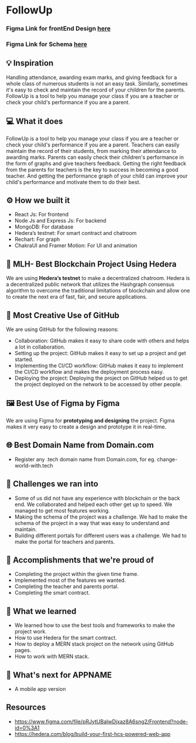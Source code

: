 # FollowUp
### Figma Link for frontEnd Design [here](https://www.figma.com/file/pRJytUBaIwDjxaz8A6sng2/Frontend?node-id=0%3A1)
### Figma Link for Schema [here](https://www.figma.com/file/Ksv0pvkwvCzivkDxI6vaYZ/HackNYU)
## 💡 Inspiration

Handling attendance, awarding exam marks, and giving feedback for a whole class of numerous students is not an easy task. Similarly, sometimes it's easy to check and maintain the record of your children for the parents. FollowUp is a tool to help you manage your class if you are a teacher or check your child's performance if you are a parent.

## 💻 What it does

FollowUp is a tool to help you manage your class if you are a teacher or check your child's performance if you are a parent. Teachers can easily maintain the record of their students, from marking their attendance to awarding marks. Parents can easily check their children's performance in the form of graphs and give teachers feedback. Getting the right feedback from the parents for teachers is the key to success in becoming a good teacher. And getting the performance graph of your child can improve your child's performance and motivate them to do their best.

## ⚙️ How we built it

- React Js: For frontend
- Node Js and Express Js: For backend
- MongoDB: For database
- Hedera’s testnet: For smart contract and chatroom
- Rechart: For graph
- ChakraUI and Framer Motion: For UI and animation

## 🔐 MLH- Best Blockchain Project Using Hedera

We are using **Hedera’s testnet** to make a decentralized chatroom. Hedera is a decentralized public network that utilizes the Hashgraph consensus algorithm to overcome the traditional limitations of blockchain and allow one to create the next era of fast, fair, and secure applications.

## 🤼 Most Creative Use of GitHub

We are using GitHub for the following reasons:

- Collaboration: GitHub makes it easy to share code with others and helps a lot in collaboration.
- Setting up the project: GitHub makes it easy to set up a project and get started.
- Implementing the CI/CD workflow: GitHub makes it easy to implement the CI/CD workflow and makes the deployment process easy.
- Deploying the project: Deploying the project on GitHub helped us to get the project deployed on the network to be accessed by other people.

## 🖼 Best Use of Figma by Figma

We are using Figma for **prototyping and designing** the project. Figma makes it very easy to create a design and prototype it in real-time.

## 🌐 Best Domain Name from Domain.com

- Register any .tech domain name from Domain.com, for eg. change-world-with.tech

## 🧠 Challenges we ran into

- Some of us did not have any experience with blockchain or the back end. We collaborated and helped each other get up to speed. We managed to get most features working.
- Making the schema of the project was a challenge. We had to make the schema of the project in a way that was easy to understand and maintain.
- Building different portals for different users was a challenge. We had to make the portal for teachers and parents.

## 🏅 Accomplishments that we're proud of

- Completing the project within the given time frame.
- Implemented most of the features we wanted.
- Completing the teacher and parents portal.
- Completing the smart contract.

## 📖 What we learned

- We learned how to use the best tools and frameworks to make the project work.
- How to use Hedera for the smart contract.
- How to deploy a MERN stack project on the network using GitHub pages.
- How to work with MERN stack.

## 🚀 What's next for APPNAME

- A mobile app version

## Resources

- https://www.figma.com/file/pRJytUBaIwDjxaz8A6sng2/Frontend?node-id=0%3A1
- https://hedera.com/blog/build-your-first-hcs-powered-web-app

